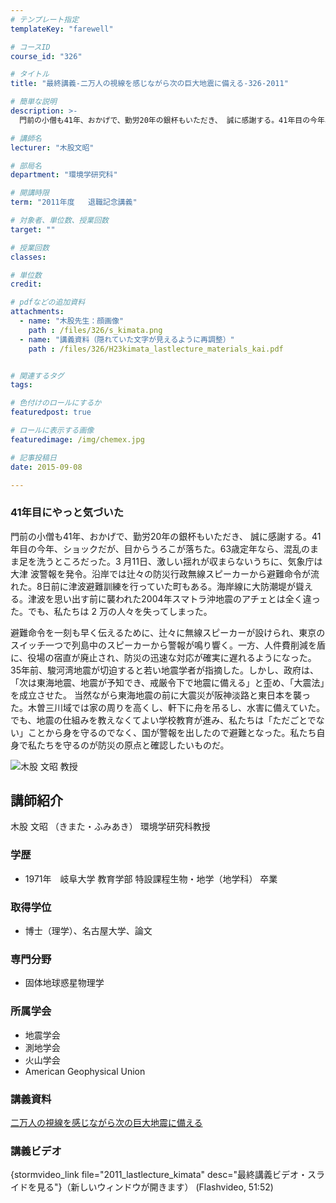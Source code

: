 ```yaml
---
# テンプレート指定
templateKey: "farewell"

# コースID
course_id: "326"

# タイトル
title: "最終講義-二万人の視線を感じながら次の巨大地震に備える-326-2011"

# 簡単な説明
description: >-
  門前の小僧も41年、おかげで、勤労20年の銀杯もいただき、 誠に感謝する。41年目の今年、ショックだが、目からうろこが落ちた。63歳定年なら、混乱のまま足を洗うところだった。3 月11日、激しい揺...

# 講師名
lecturer: "木股文昭"

# 部局名
department: "環境学研究科"

# 開講時限
term: "2011年度	退職記念講義"

# 対象者、単位数、授業回数
target: ""

# 授業回数
classes: 

# 単位数
credit: 

# pdfなどの追加資料
attachments: 
  - name: "木股先生：顔画像" 
    path : /files/326/s_kimata.png
  - name: "講義資料（隠れていた文字が見えるように再調整）" 
    path : /files/326/H23kimata_lastlecture_materials_kai.pdf


# 関連するタグ
tags:

# 色付けのロールにするか
featuredpost: true

# ロールに表示する画像
featuredimage: /img/chemex.jpg

# 記事投稿日
date: 2015-09-08

---
```

### 41年目にやっと気づいた 

門前の小僧も41年、おかげで、勤労20年の銀杯もいただき、 誠に感謝する。41年目の今年、ショックだが、目からうろこが落ちた。63歳定年なら、混乱のまま足を洗うところだった。3 月11日、激しい揺れが収まらないうちに、気象庁は大津 波警報を発令。沿岸では辻々の防災行政無線スピーカーから避難命令が流れた。8日前に津波避難訓練を行っていた町もある。海岸線に大防潮堤が聳える。津波を思い出す前に襲われた2004年スマトラ沖地震のアチェとは全く違った。でも、私たちは 2 万の人々を失ってしまった。

避難命令を一刻も早く伝えるために、辻々に無線スピーカーが設けられ、東京のスイッチ一つで列島中のスピーカーから警報が鳴り響く。一方、人件費削減を盾に、役場の宿直が廃止され、防災の迅速な対応が確実に遅れるようになった。35年前、駿河湾地震が切迫すると若い地震学者が指摘した。しかし、政府は、「次は東海地震、地震が予知でき、戒厳令下で地震に備える」と歪め、「大震法」を成立させた。 当然ながら東海地震の前に大震災が阪神淡路と東日本を襲っ た。木曽三川域では家の周りを高くし、軒下に舟を吊るし、水害に備えていた。でも、地震の仕組みを教えなくてよい学校教育が進み、私たちは「ただごとでない」ことから身を守るのでなく、国が警報を出したので避難となった。私たち自身で私たちを守るのが防災の原点と確認したいものだ。

![木股 文昭 教授](/files/326/s_kimata.png) 
## 講師紹介

木股 文昭 （きまた・ふみあき） 環境学研究科教授 

### 学歴

  * 1971年　岐阜大学 教育学部 特設課程生物・地学（地学科） 卒業

### 取得学位

  * 博士（理学）、名古屋大学、論文

### 専門分野

  * 固体地球惑星物理学

### 所属学会

  * 地震学会
  * 測地学会
  * 火山学会
  * American Geophysical Union
### 講義資料


[二万人の視線を感じながら次の巨大地震に備える](/files/326/H23kimata_lastlecture_materials_kai.pdf) 

### 講義ビデオ

{stormvideo_link file="2011_lastlecture_kimata" desc="最終講義ビデオ・スライドを見る"}（新しいウィンドウが開きます） (Flashvideo, 51:52)